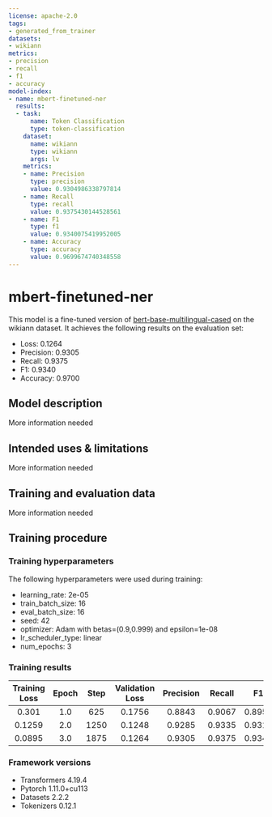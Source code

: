```yaml
---
license: apache-2.0
tags:
- generated_from_trainer
datasets:
- wikiann
metrics:
- precision
- recall
- f1
- accuracy
model-index:
- name: mbert-finetuned-ner
  results:
  - task:
      name: Token Classification
      type: token-classification
    dataset:
      name: wikiann
      type: wikiann
      args: lv
    metrics:
    - name: Precision
      type: precision
      value: 0.9304986338797814
    - name: Recall
      type: recall
      value: 0.9375430144528561
    - name: F1
      type: f1
      value: 0.9340075419952005
    - name: Accuracy
      type: accuracy
      value: 0.9699674740348558
---
```


<!-- This model card has been generated automatically according to the information the Trainer had access to. You
should probably proofread and complete it, then remove this comment. -->

# mbert-finetuned-ner

This model is a fine-tuned version of [bert-base-multilingual-cased](https://huggingface.co/bert-base-multilingual-cased) on the wikiann dataset.
It achieves the following results on the evaluation set:
- Loss: 0.1264
- Precision: 0.9305
- Recall: 0.9375
- F1: 0.9340
- Accuracy: 0.9700

## Model description

More information needed

## Intended uses & limitations

More information needed

## Training and evaluation data

More information needed

## Training procedure

### Training hyperparameters

The following hyperparameters were used during training:
- learning_rate: 2e-05
- train_batch_size: 16
- eval_batch_size: 16
- seed: 42
- optimizer: Adam with betas=(0.9,0.999) and epsilon=1e-08
- lr_scheduler_type: linear
- num_epochs: 3

### Training results

| Training Loss | Epoch | Step | Validation Loss | Precision | Recall | F1     | Accuracy |
|:-------------:|:-----:|:----:|:---------------:|:---------:|:------:|:------:|:--------:|
| 0.301         | 1.0   | 625  | 0.1756          | 0.8843    | 0.9067 | 0.8953 | 0.9500   |
| 0.1259        | 2.0   | 1250 | 0.1248          | 0.9285    | 0.9335 | 0.9310 | 0.9688   |
| 0.0895        | 3.0   | 1875 | 0.1264          | 0.9305    | 0.9375 | 0.9340 | 0.9700   |


### Framework versions

- Transformers 4.19.4
- Pytorch 1.11.0+cu113
- Datasets 2.2.2
- Tokenizers 0.12.1
